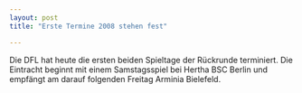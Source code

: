 ```yaml
---
layout: post
title: "Erste Termine 2008 stehen fest"

---
```


Die DFL hat heute die ersten beiden Spieltage der Rückrunde terminiert. Die Eintracht beginnt mit einem Samstagsspiel bei Hertha BSC Berlin und empfängt am darauf folgenden Freitag Arminia Bielefeld.


